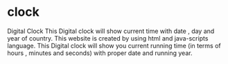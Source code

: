 # clock
Digital Clock This Digital clock  will show current time with date , day and year of country.
This website is  created by using html and java-scripts language.
This Digital clock will show you current running time (in terms of hours , minutes and seconds) with proper date and running year.


